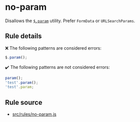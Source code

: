 # no-param

Disallows the [`$.param`](https://api.jquery.com/jQuery.param/) utility. Prefer `FormData` or `URLSearchParams`.

## Rule details

❌ The following patterns are considered errors:
```js
$.param();
```

✔️ The following patterns are not considered errors:
```js
param();
'test'.param();
'test'.param;
```
## Rule source

* [src/rules/no-param.js](/src/rules/no-param.js)
